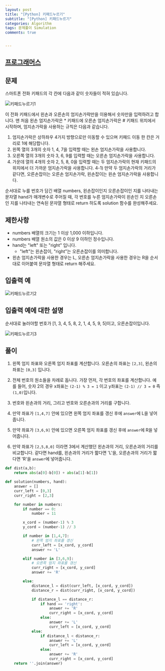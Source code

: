 ```yaml
---
layout: post
title: "[Python] 키패드누르기"
subtitle: "[Python] 키패드누르기"
categories: Algorithm
tags: 문제풀이 Simulation
comments: true


---
```

## [프로그래머스](https://programmers.co.kr/learn/courses/30/lessons/67256)

## 문제
스마트폰 전화 키패드의 각 칸에 다음과 같이 숫자들이 적혀 있습니다.

![키패드누르기1](https://bernard-choi.github.io/assets/img/post_img/키패드누르기1.jpg)


이 전화 키패드에서 왼손과 오른손의 엄지손가락만을 이용해서 숫자만을 입력하려고 합니다.
맨 처음 왼손 엄지손가락은 * 키패드에 오른손 엄지손가락은 # 키패드 위치에서 시작하며, 엄지손가락을 사용하는 규칙은 다음과 같습니다.

1) 엄지손가락은 상하좌우 4가지 방향으로만 이동할 수 있으며 키패드 이동 한 칸은 거리로 1에 해당합니다.
2) 왼쪽 열의 3개의 숫자 1, 4, 7을 입력할 때는 왼손 엄지손가락을 사용합니다.
3) 오른쪽 열의 3개의 숫자 3, 6, 9를 입력할 때는 오른손 엄지손가락을 사용합니다.
4) 가운데 열의 4개의 숫자 2, 5, 8, 0을 입력할 때는 두 엄지손가락의 현재 키패드의 위치에서 더 가까운 엄지손가락을 사용합니다.
4-1) 만약 두 엄지손가락의 거리가 같다면, 오른손잡이는 오른손 엄지손가락, 왼손잡이는 왼손 엄지손가락을 사용합니다.

순서대로 누를 번호가 담긴 배열 numbers, 왼손잡이인지 오른손잡이인 지를 나타내는 문자열 hand가 매개변수로 주어질 때, 각 번호를 누른 엄지손가락이 왼손인 지 오른손인 지를 나타내는 연속된 문자열 형태로 return 하도록 solution 함수를 완성해주세요.

## 제한사항
- numbers 배열의 크기는 1 이상 1,000 이하입니다.
- numbers 배열 원소의 값은 0 이상 9 이하인 정수입니다.
- hand는 "left" 또는 "right" 입니다.
  - "left"는 왼손잡이, "right"는 오른손잡이를 의미합니다.
- 왼손 엄지손가락을 사용한 경우는 L, 오른손 엄지손가락을 사용한 경우는 R을 순서대로 이어붙여 문자열 형태로 return 해주세요.

## 입출력 예
![키패드누르기2](https://bernard-choi.github.io/assets/img/post_img/키패드누르기2.jpg)

## 입출력 예에 대한 설명
순서대로 눌러야할 번호가 [1, 3, 4, 5, 8, 2, 1, 4, 5, 9, 5]이고, 오른손잡이입니다.

![키패드누르기3](https://bernard-choi.github.io/assets/img/post_img/키패드누르기3.jpg)

## 풀이

1. 왼쪽 엄지 좌표와 오른쪽 엄지 좌표를 계산합니다. 오른손의 좌표는 `[2,3]`, 왼손의 좌표는 `[0,3]` 입니다.


2. 전체 번호의 원소들을 차례로 돕니다. 가장 먼저, 각 번호의 좌표를 계산합니다. 예를 들어, 숫자 2의 경우 x좌표는 `(2-1) % 3 = 1` 이고 y좌표는 `(2-1) // 3 = 0` 즉 `(1,0)`입니다.

3. 번호와 왼손과의 거리, 그리고 번호와 오른손과의 거리를 구합니다.

4. 만약 좌표가 `[1,4,7]` 안에 있으면 왼쪽 엄지 좌표를 갱신 후에 `answer`에 L을 넣어줍니다.

5. 만약 좌표가 `[3,6,9]` 안에 있으면 오른쪽 엄지 좌표를 갱신 후에 `answer`에 R을 넣어줍니다.

6. 만약 좌표가 `[2,5,8,0]` 이라면 3에서 계산했던 왼손과의 거리, 오른손과의 거리를 비교합니다. 같다면 hand를, 왼손과의 거리가 짧다면 'L'을, 오른손과의 거리가 짧다면 'R'을 `answer`에 넣어줍니다.


```python
def dist(a,b):
    return abs(a[0]-b[0]) + abs(a[1]-b[1])

def solution(numbers, hand):
    answer = []
    curr_left = [0,3]
    curr_right = [2,3]

    for number in numbers:
        if number == 0:
            number = 11

        x_cord = (number-1) % 3
        y_cord = (number-1) // 3

        if number in [1,4,7]:
            # 왼쪽 엄지 좌표를 갱신
            curr_left = [x_cord, y_cord]
            answer += 'L'

        elif number in [3,6,9]:
            # 오른쪽 엄지 좌표를 갱신
            curr_right = [x_cord, y_cord]
            answer += 'R'

        else:
            distance_l = dist(curr_left, [x_cord, y_cord])
            distance_r = dist(curr_right, [x_cord, y_cord])

            if distance_l == distance_r:
                if hand == 'right':
                    answer += 'R'
                    curr_right = [x_cord, y_cord]
                else:
                    answer += 'L'
                    curr_left = [x_cord, y_cord]
            else:
                if distance_l < distance_r:
                    answer += 'L'
                    curr_left = [x_cord, y_cord]
                else:
                    answer += 'R'
                    curr_right = [x_cord, y_cord]
    return ''.join(answer)
```
